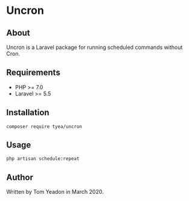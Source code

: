 # Uncron

## About

Uncron is a Laravel package for running scheduled commands without Cron.

## Requirements

* PHP >= 7.0
* Laravel >= 5.5

## Installation

```
composer require tyea/uncron
```

## Usage

```
php artisan schedule:repeat
```

## Author

Written by Tom Yeadon in March 2020.
